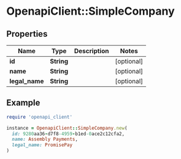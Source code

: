 # OpenapiClient::SimpleCompany

## Properties

| Name | Type | Description | Notes |
| ---- | ---- | ----------- | ----- |
| **id** | **String** |  | [optional] |
| **name** | **String** |  | [optional] |
| **legal_name** | **String** |  | [optional] |

## Example

```ruby
require 'openapi_client'

instance = OpenapiClient::SimpleCompany.new(
  id: 9280aa36-d7f8-4959-b1ed-0ace2c12cfa2,
  name: Assembly Payments,
  legal_name: PromisePay
)
```

